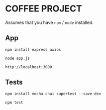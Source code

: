 
# COFFEE PROJECT 

Assumes that you have `npm` / `node` installed.

## App

```
npm install express axios
```

```
node app.js
```

```
http://localhost:3000
```

## Tests

```
npm install mocha chai supertest --save-dev
```

```
npm test
```